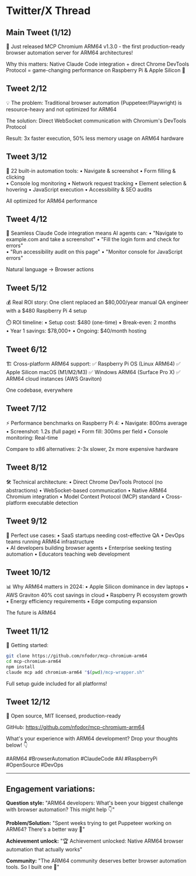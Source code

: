 # Twitter/X Thread

## Main Tweet (1/12)
🚀 Just released MCP Chromium ARM64 v1.3.0 - the first production-ready browser automation server for ARM64 architectures!

Why this matters: Native Claude Code integration + direct Chrome DevTools Protocol = game-changing performance on Raspberry Pi & Apple Silicon 🧵

## Tweet 2/12  
💡 The problem: Traditional browser automation (Puppeteer/Playwright) is resource-heavy and not optimized for ARM64

The solution: Direct WebSocket communication with Chromium's DevTools Protocol

Result: 3x faster execution, 50% less memory usage on ARM64 hardware

## Tweet 3/12
🔧 22 built-in automation tools:
• Navigate & screenshot
• Form filling & clicking  
• Console log monitoring
• Network request tracking
• Element selection & hovering
• JavaScript execution
• Accessibility & SEO audits

All optimized for ARM64 performance

## Tweet 4/12
🤖 Seamless Claude Code integration means AI agents can:
• "Navigate to example.com and take a screenshot"
• "Fill the login form and check for errors"  
• "Run accessibility audit on this page"
• "Monitor console for JavaScript errors"

Natural language → Browser actions

## Tweet 5/12
💰 Real ROI story: One client replaced an $80,000/year manual QA engineer with a $480 Raspberry Pi 4 setup

⏱️ ROI timeline:
• Setup cost: $480 (one-time)
• Break-even: 2 months  
• Year 1 savings: $78,000+
• Ongoing: $40/month hosting

## Tweet 6/12
🏗️ Cross-platform ARM64 support:
✅ Raspberry Pi OS (Linux ARM64)
✅ Apple Silicon macOS (M1/M2/M3)
✅ Windows ARM64 (Surface Pro X)
✅ ARM64 cloud instances (AWS Graviton)

One codebase, everywhere

## Tweet 7/12
⚡ Performance benchmarks on Raspberry Pi 4:
• Navigate: 800ms average
• Screenshot: 1.2s (full page)
• Form fill: 300ms per field
• Console monitoring: Real-time

Compare to x86 alternatives: 2-3x slower, 2x more expensive hardware

## Tweet 8/12
🛠️ Technical architecture:
• Direct Chrome DevTools Protocol (no abstractions)
• WebSocket-based communication
• Native ARM64 Chromium integration
• Model Context Protocol (MCP) standard
• Cross-platform executable detection

## Tweet 9/12  
🎯 Perfect use cases:
• SaaS startups needing cost-effective QA
• DevOps teams running ARM64 infrastructure  
• AI developers building browser agents
• Enterprise seeking testing automation
• Educators teaching web development

## Tweet 10/12
📊 Why ARM64 matters in 2024:
• Apple Silicon dominance in dev laptops
• AWS Graviton 40% cost savings in cloud
• Raspberry Pi ecosystem growth
• Energy efficiency requirements
• Edge computing expansion

The future is ARM64

## Tweet 11/12
🚀 Getting started:
```bash
git clone https://github.com/nfodor/mcp-chromium-arm64
cd mcp-chromium-arm64
npm install
claude mcp add chromium-arm64 "$(pwd)/mcp-wrapper.sh"
```

Full setup guide included for all platforms!

## Tweet 12/12
🌟 Open source, MIT licensed, production-ready

GitHub: https://github.com/nfodor/mcp-chromium-arm64

What's your experience with ARM64 development? Drop your thoughts below! 👇

#ARM64 #BrowserAutomation #ClaudeCode #AI #RaspberryPi #OpenSource #DevOps

---

## Engagement variations:

**Question style:** "ARM64 developers: What's been your biggest challenge with browser automation? This might help 👇"

**Problem/Solution:** "Spent weeks trying to get Puppeteer working on ARM64? There's a better way 🧵"

**Achievement unlock:** "🏆 Achievement unlocked: Native ARM64 browser automation that actually works"

**Community:** "The ARM64 community deserves better browser automation tools. So I built one 🚀"